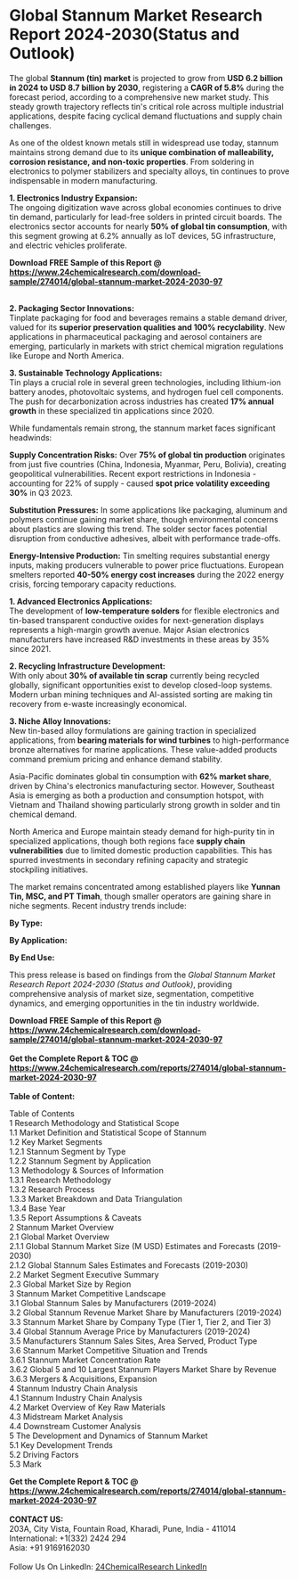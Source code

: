<h1>Global Stannum Market Research Report 2024-2030(Status and Outlook)</h1><p>The global <strong>Stannum (tin) market</strong> is projected to grow from <strong>USD 6.2 billion in 2024 to USD 8.7 billion by 2030</strong>, registering a <strong>CAGR of 5.8%</strong> during the forecast period, according to a comprehensive new market study. This steady growth trajectory reflects tin's critical role across multiple industrial applications, despite facing cyclical demand fluctuations and supply chain challenges.</p><p>As one of the oldest known metals still in widespread use today, stannum maintains strong demand due to its <strong>unique combination of malleability, corrosion resistance, and non-toxic properties</strong>. From soldering in electronics to polymer stabilizers and specialty alloys, tin continues to prove indispensable in modern manufacturing.</p><p><strong>1. Electronics Industry Expansion:</strong><br>
The ongoing digitization wave across global economies continues to drive tin demand, particularly for lead-free solders in printed circuit boards. The electronics sector accounts for nearly <strong>50% of global tin consumption</strong>, with this segment growing at 6.2% annually as IoT devices, 5G infrastructure, and electric vehicles proliferate.</p><div><b>Download FREE Sample of this Report @ 
            <a href="https://www.24chemicalresearch.com/download-sample/274014/global-stannum-market-2024-2030-97">
            https://www.24chemicalresearch.com/download-sample/274014/global-stannum-market-2024-2030-97</a></b></div><br><p><strong>2. Packaging Sector Innovations:</strong><br>
Tinplate packaging for food and beverages remains a stable demand driver, valued for its <strong>superior preservation qualities and 100% recyclability</strong>. New applications in pharmaceutical packaging and aerosol containers are emerging, particularly in markets with strict chemical migration regulations like Europe and North America.</p><p><strong>3. Sustainable Technology Applications:</strong><br>
Tin plays a crucial role in several green technologies, including lithium-ion battery anodes, photovoltaic systems, and hydrogen fuel cell components. The push for decarbonization across industries has created <strong>17% annual growth</strong> in these specialized tin applications since 2020.</p><p>While fundamentals remain strong, the stannum market faces significant headwinds:</p><p><strong>Supply Concentration Risks:</strong> Over <strong>75% of global tin production</strong> originates from just five countries (China, Indonesia, Myanmar, Peru, Bolivia), creating geopolitical vulnerabilities. Recent export restrictions in Indonesia - accounting for 22% of supply - caused <strong>spot price volatility exceeding 30%</strong> in Q3 2023.</p><p><strong>Substitution Pressures:</strong> In some applications like packaging, aluminum and polymers continue gaining market share, though environmental concerns about plastics are slowing this trend. The solder sector faces potential disruption from conductive adhesives, albeit with performance trade-offs.</p><p><strong>Energy-Intensive Production:</strong> Tin smelting requires substantial energy inputs, making producers vulnerable to power price fluctuations. European smelters reported <strong>40-50% energy cost increases</strong> during the 2022 energy crisis, forcing temporary capacity reductions.</p><p><strong>1. Advanced Electronics Applications:</strong><br>
The development of <strong>low-temperature solders</strong> for flexible electronics and tin-based transparent conductive oxides for next-generation displays represents a high-margin growth avenue. Major Asian electronics manufacturers have increased R&amp;D investments in these areas by 35% since 2021.</p><p><strong>2. Recycling Infrastructure Development:</strong><br>
With only about <strong>30% of available tin scrap</strong> currently being recycled globally, significant opportunities exist to develop closed-loop systems. Modern urban mining techniques and AI-assisted sorting are making tin recovery from e-waste increasingly economical.</p><p><strong>3. Niche Alloy Innovations:</strong><br>
New tin-based alloy formulations are gaining traction in specialized applications, from <strong>bearing materials for wind turbines</strong> to high-performance bronze alternatives for marine applications. These value-added products command premium pricing and enhance demand stability.</p><p>Asia-Pacific dominates global tin consumption with <strong>62% market share</strong>, driven by China's electronics manufacturing sector. However, Southeast Asia is emerging as both a production and consumption hotspot, with Vietnam and Thailand showing particularly strong growth in solder and tin chemical demand.</p><p>North America and Europe maintain steady demand for high-purity tin in specialized applications, though both regions face <strong>supply chain vulnerabilities</strong> due to limited domestic production capabilities. This has spurred investments in secondary refining capacity and strategic stockpiling initiatives.</p><p>The market remains concentrated among established players like <strong>Yunnan Tin, MSC, and PT Timah</strong>, though smaller operators are gaining share in niche segments. Recent industry trends include:</p><p><strong>By Type:</strong></p><p><strong>By Application:</strong></p><p><strong>By End Use:</strong></p><p>This press release is based on findings from the <em>Global Stannum Market Research Report 2024-2030 (Status and Outlook)</em>, providing comprehensive analysis of market size, segmentation, competitive dynamics, and emerging opportunities in the tin industry worldwide.</p><div><b>Download FREE Sample of this Report @ 
            <a href="https://www.24chemicalresearch.com/download-sample/274014/global-stannum-market-2024-2030-97">
            https://www.24chemicalresearch.com/download-sample/274014/global-stannum-market-2024-2030-97</a></b></div><br><div><b>Get the Complete Report & TOC @ 
            <a href="https://www.24chemicalresearch.com/reports/274014/global-stannum-market-2024-2030-97">
            https://www.24chemicalresearch.com/reports/274014/global-stannum-market-2024-2030-97</a></b></div><br>
            <b>Table of Content:</b><p>Table of Contents<br />
1 Research Methodology and Statistical Scope<br />
1.1 Market Definition and Statistical Scope of Stannum<br />
1.2 Key Market Segments<br />
1.2.1 Stannum Segment by Type<br />
1.2.2 Stannum Segment by Application<br />
1.3 Methodology & Sources of Information<br />
1.3.1 Research Methodology<br />
1.3.2 Research Process<br />
1.3.3 Market Breakdown and Data Triangulation<br />
1.3.4 Base Year<br />
1.3.5 Report Assumptions & Caveats<br />
2 Stannum Market Overview<br />
2.1 Global Market Overview<br />
2.1.1 Global Stannum Market Size (M USD) Estimates and Forecasts (2019-2030)<br />
2.1.2 Global Stannum Sales Estimates and Forecasts (2019-2030)<br />
2.2 Market Segment Executive Summary<br />
2.3 Global Market Size by Region<br />
3 Stannum Market Competitive Landscape<br />
3.1 Global Stannum Sales by Manufacturers (2019-2024)<br />
3.2 Global Stannum Revenue Market Share by Manufacturers (2019-2024)<br />
3.3 Stannum Market Share by Company Type (Tier 1, Tier 2, and Tier 3)<br />
3.4 Global Stannum Average Price by Manufacturers (2019-2024)<br />
3.5 Manufacturers Stannum Sales Sites, Area Served, Product Type<br />
3.6 Stannum Market Competitive Situation and Trends<br />
3.6.1 Stannum Market Concentration Rate<br />
3.6.2 Global 5 and 10 Largest Stannum Players Market Share by Revenue<br />
3.6.3 Mergers & Acquisitions, Expansion<br />
4 Stannum Industry Chain Analysis<br />
4.1 Stannum Industry Chain Analysis<br />
4.2 Market Overview of Key Raw Materials<br />
4.3 Midstream Market Analysis<br />
4.4 Downstream Customer Analysis<br />
5 The Development and Dynamics of Stannum Market <br />
5.1 Key Development Trends<br />
5.2 Driving Factors<br />
5.3 Mark</p><div><b>Get the Complete Report & TOC @ 
            <a href="https://www.24chemicalresearch.com/reports/274014/global-stannum-market-2024-2030-97">
            https://www.24chemicalresearch.com/reports/274014/global-stannum-market-2024-2030-97</a></b></div><br><b>CONTACT US:</b><br>
            203A, City Vista, Fountain Road, Kharadi, Pune, India - 411014<br>
            International: +1(332) 2424 294<br>
            Asia: +91 9169162030 <br><br>
            Follow Us On LinkedIn: <a href="https://www.linkedin.com/company/24chemicalresearch/">24ChemicalResearch LinkedIn</a>